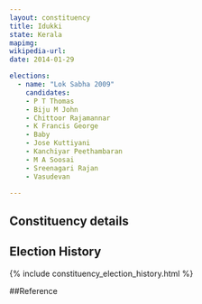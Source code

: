 ```yaml
---
layout: constituency
title: Idukki
state: Kerala
mapimg: 
wikipedia-url: 
date: 2014-01-29

elections: 
  - name: "Lok Sabha 2009"
    candidates: 
    - P T Thomas 
    - Biju M John 
    - Chittoor Rajamannar 
    - K Francis George 
    - Baby 
    - Jose Kuttiyani 
    - Kanchiyar Peethambaran 
    - M A Soosai 
    - Sreenagari Rajan 
    - Vasudevan 

---
```

## Constituency details


## Election History
{% include constituency_election_history.html %}

##Reference
